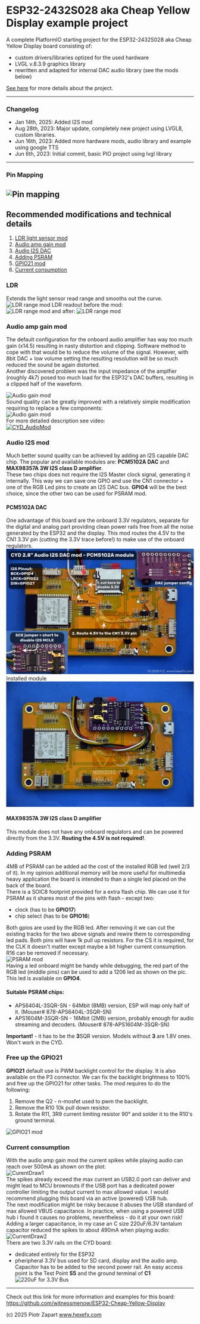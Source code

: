 # ESP32-2432S028 aka Cheap Yellow Display example project  

A complete PlatformIO starting project for the ESP32-2432S028 aka Cheap Yellow Display board consisting of:
* custom drivers/libraries optized for the used hardware  
* LVGL v.8.3.9 graphics library
* rewritten and adapted for internal DAC audio library (see the mods below)  
  
[See here](Examples/CYD28_BaseProject/README.md) for more details about the project.  

---  
### Changelog  
* Jan 14th, 2025: Added I2S mod
* Aug 28th, 2023: Major update, completely new project using LVGL8, custom libraries. 
* Jun 16th, 2023: Added more hardware mods, audio library and example using google TTS
* Jun  6th, 2023: Initial commit, basic PIO project using lvgl library
---
### Pin Mapping 
![Pin mapping](Pics/cyd_pinmapping.gif)
---
## Recommended modifications and technical details
1. [LDR light sensor mod](#ldr)  
2. [Audio amp gain mod](#audio-amp-gain-mod)  
3. [Audio I2S DAC](#audio-i2s-mod)
4. [Adding PSRAM](#adding-psram)  
5. [GPIO21 mod](#free-up-the-gpio21)
6. [Current consumption](#current-consumption)
### LDR  
Extends the light sensor read range and smooths out the curve.
![LDR range mod](./Pics/cyd_ldr_mod.jpg)
LDR readout before the mod:  
![LDR range mod](./Pics/ldr_mod_rngPre.jpg)
and after:
![LDR range mod](./Pics/ldr_mod_rngAfter.jpg)  
### Audio amp gain mod  
The default configuration for the onboard audio amplifier has way too much gain (x14.5) resulting in nasty distortion and clipping. Software method to cope with that would be to reduce the volume of the signal. However, with 8bit DAC + low volume setting the resulting resolution will be so much reduced the sound be again distorted.  
Another discovered problem was the input impedance of the amplfier (roughly 4k7) posed too much load for the ESP32's DAC buffers, resulting in a clipped half of the waveform.  

![Audio gain mod](./Pics/CYD_Audio2_0.gif)  
Sound quality can be greatly improved with a relatively simple modification requiring to replace a few components:  
![Audio gain mod](./Pics/CYD_Audio_HWmod1.jpg)  
For more detailed description see video:  
[![CYD_AudioMod](http://img.youtube.com/vi/6JCLHIXXVus/0.jpg)](http://www.youtube.com/watch?v=6JCLHIXXVus)  

### Audio I2S mod  
Much better sound quality can be achieved by adding an I2S capable DAC chip. The popular and available modules are: **PCM5102A DAC** and **MAX98357A 3W I2S class D amplifier**.  
These two chips does not require the I2S Master clock signal, generating it internally. This way we can save one GPIO and use the CN1 connector + one of the RGB Led pins to create an I2S DAC bus. **GPIO4** will be the best choice, since the other two can be used for PSRAM mod.  
#### PCM5102A DAC  
One advantage of this board are the onboard 3.3V regulators, separate for the digital and analog part providing clean power rails free from all the noise generated by the ESP32 and the display. This mod routes the 4.5V to the CN1 3.3V pin (cutting the 3.3V trace before!) to make use of the onboard regulators.  
![Audio i2s mod - PCM5102A](./Pics/CYD28_PCM5102A.jpg)  
Installed module  
![Audio i2s mod - PCM5102A](./Pics/CYD28_PCM5102A_installed.jpg)  
#### MAX98357A 3W I2S class D amplifier  
This module does not have any onboard regulators and can be powered directly from the 3.3V. **Routing the 4.5V is not required!**.  

### Adding PSRAM  
4MB of PSRAM can be added ad the cost of the installed RGB led (well 2/3 of it). In my opinion additional memory will be more useful for multimedia heavy application the board is intended to than a single led placed on the back of the board.  
There is a SOIC8 footprint provided for a extra flash chip. We can use it for PSRAM as it shares most of the pins with flash - except two:  
* clock (has to be **GPIO17**)  
* chip select (has to be **GPIO16**)  
    
Both gpios are used by the RGB led. After removing it we can cut the existing tracks for the two above signals and rewire them to corresponding led pads. Both pins will have 1k pull up resistors. For the CS it is required, for the CLK it doesn't matter except maybe a bit higher current consumption. R16 can be removed if necessary.  
![PSRAM mod](./Pics/cyd_PSRAM_mod.jpg)  
Having a led onboard might be handy while debugging, the red part of the RGB led (middle pins) can be used to add a 1206 led as shown on the pic. This led is available on **GPIO4**.  
#### Suitable PSRAM chips:  
* APS6404L-3SQR-SN  - 64Mbit (8MB) version, ESP will map only half of it. (Mouser#  878-APS6404L-3SQR-SN)  
* APS1604M-3SQR-SN  - 16Mbit (2MB) version, probably enough for audio streaming and decoders. (Mouser# 878-APS1604M-3SQR-SN)  
  
**Important!** - it has to be the **3**SQR version. Models without **3** are 1.8V ones. Won't work in the CYD.  

### Free up the GPIO21  
**GPIO21** default use is PWM backlight control for the display. It is also available on the P3 connector. We can fix the backlight brightness to 100% and free up the GPIO21 for other tasks.  The mod requires to do the following:  
1. Remove the Q2 - n-mosfet used to pwm the backlight.
2. Remove the R10 10k pull down resistor.
3. Rotate the R11, 3R9 current limiting resistor 90° and solder it to the R10's ground terminal.  
   
![GPIO21 mod](./Pics/cyd_gpio21_mod.jpg)

### Current consumption  
With the audio amp gain mod the current spikes while playing audio can reach over 500mA as shown on the plot:  
![CurentDraw1](./Pics/cyd_CurrentDraw.gif)  
The spikes already exceed the max current an USB2.0 port can deliver and might lead to MCU brownouts if the USB port has a dedicated power controller limiting the output current to max allowed value. I would recommend plugging this board via an active (powered) USB hub.  
The next modification might be risky because it abuses the USB standard of max allowed VBUS capacitance. In practice, when using a powered USB hub i found it causes no problems, nevertheless - do it at your own risk!  
Adding a larger capacitance, in my case an C size 220uF/6.3V tantalum capacitor reduced the spikes to about 490mA when playing audio:  
![CurrentDraw2](./Pics/cyd_CurrentDraw_220uF.png)  
There are two 3.3V rails on the CYD board:  
* dedicated entirely for the ESP32
* pheripheral 3.3V bus used for SD card, display and the audio amp.  
Capacitor has to be added to the second power rail. An easy access point is the Test Point **S5** and the ground terminal of **C1** 
![220uF for 3.3V Bus](./Pics/cyd_3V3cap.jpg)    

---
Check out this link for more information and examples for this board:   
https://github.com/witnessmenow/ESP32-Cheap-Yellow-Display  

(c) 2025 Piotr Zapart www.hexefx.com  
